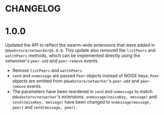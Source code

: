 # CHANGELOG

# 1.0.0
Updated the API to reflect the swarm-wide extensions that were added in `@dwebstore/networker@1.0.0`. This update also removed
the `listPeers` and `watchPeers` methods, which can be implemented directly using the networker's `peer-add` and `peer-remove` events.

- Remove `listPeers` and `watchPeers`
- `send` and `onmessage` are passed `Peer` objects instead of NOISE keys. `Peer` objects are emitted from `@dwebstore/networker`'s `peer-add` and `peer-remove` events.
- The parameters have been reordered in `send` and `onmessage` to match `@dwebstore/networker`'s extensions. `onmessage(noiseKey, message)` and `send(noiseKey, message)` have been changed to `onmessage(message, peer)` and `send(message, peer)`.
